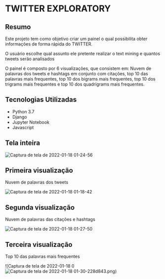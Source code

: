 # TWITTER EXPLORATORY

## Resumo

Este projeto tem como objetivo criar um painel o qual possibilita obter informações de forma rápida do TWITTER. 

O usuário escolhe qual assunto ele pretente realizar o text mining e quantos tweets serão analisados

O painel é composto por 6 visualizações, que consistem em: Nuvem de palavras dos tweets e hashtags em conjunto com citações, top 10 das palavras mais frequentes, top 10 dos bigrams mais frequentes, top 10 dos trigrams mais frequentes e top 10 dos quadrigrams mais frequentes.

## Tecnologias Utilizadas

<ul>

<li>Python 3.7</li>
<li>Django</li>
<li>Jupyter Notebook</li>
<li>Javascript</li>

</ul>  

## Tela inteira

![Captura de tela de 2022-01-18 01-24-56](https://user-images.githubusercontent.com/40969977/149870866-460bcd39-044b-4992-a6e3-fe18df25dcc7.png)


## Primeira visualização

Nuvem de palavras dos tweets

![Captura de tela de 2022-01-18 01-18-42](https://user-images.githubusercontent.com/40969977/149870302-6e806bcb-3918-430a-907c-f7d78e633683.png)

## Segunda visualização

Nuvem de palavras das citações e hashtags

![Captura de tela de 2022-01-18 01-27-50](https://user-images.githubusercontent.com/40969977/149871147-041e9809-5943-4010-a9d3-d0bd4028d843.png)


## Terceira visualização

Top 10 das palavras mais frequentes 

![Captura de tela de 2022-01-18 0![Captura de tela de 2022-01-18 01-30-22](https://user-images.githubusercontent.com/40969977/149871290-cd6bf51d-7bfb-469b-886e-b0acdc41dbeb.png)8d843.png)










